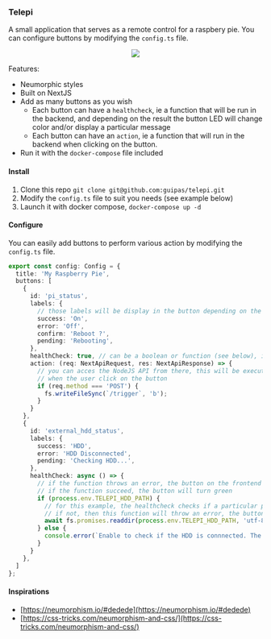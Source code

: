 
### Telepi

A small application that serves as a remote control for a raspbery pie. You can configure buttons by modifying the `config.ts` file.

<p align="center">
  <img src="https://github.com/guipas/telepi/raw/main/telepi.png"/>
</p>

<p></p>

Features:
- Neumorphic styles
- Built on NextJS
- Add as many buttons as you wish
  - Each button can have a `healthcheck`, ie a function that will be run in the backend, and depending on the result the button LED will change color and/or display a particular message
  - Each button can have an `action`, ie a function that will run in the backend when clicking on the button.
- Run it with the `docker-compose` file included

#### Install

1. Clone this repo `git clone git@github.com:guipas/telepi.git`
2. Modify the `config.ts` file to suit you needs (see example below)
3. Launch it with docker compose, `docker-compose up -d`

#### Configure

You can easily add buttons to perform various action by modifying the `config.ts` file.
```ts
export const config: Config = {
  title: 'My Raspberry Pie',
  buttons: [
    {
      id: 'pi_status',
      labels: {
        // those labels will be display in the button depending on the healthcheck results
        success: 'On',
        error: 'Off',
        confirm: 'Reboot ?',
        pending: 'Rebooting',
      },
      healthCheck: true, // can be a boolean or function (see below), if it's a boolean, it will basically just check if the app is running
      action: (req: NextApiRequest, res: NextApiResponse) => {
        // you can acces the NodeJS API from there, this will be executed in the backend
        // when the user click on the button
        if (req.method === 'POST') {
          fs.writeFileSync(`/trigger`, 'b');
        }
      }
    },
    {
      id: 'external_hdd_status',
      labels: {
        success: 'HDD',
        error: 'HDD Disconnected',
        pending: 'Checking HDD...',
      },
      healthCheck: async () => {
        // if the function throws an error, the button on the frontend will turn red
        // if the function succeed, the button will turn green
        if (process.env.TELEPI_HDD_PATH) {
          // for this example, the healthcheck checks if a particular path is accessible in our pi
          // if not, then this function will throw an error, the button will turn red on the frontend
          await fs.promises.readdir(process.env.TELEPI_HDD_PATH, 'utf-8');
        } else {
          console.error(`Enable to check if the HDD is connnected. The env varible TELEPI_HDD_PATH is not set`);
        }
      }
    },
  ]
};
```

#### Inspirations

- [https://neumorphism.io/#dedede](https://neumorphism.io/#dedede)  
- [https://css-tricks.com/neumorphism-and-css/](https://css-tricks.com/neumorphism-and-css/)